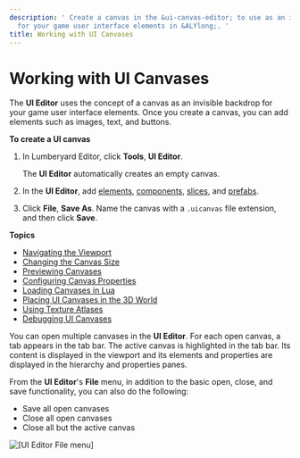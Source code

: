 ```yaml
---
description: ' Create a canvas in the &ui-canvas-editor; to use as an invisible backdrop
  for your game user interface elements in &ALYlong;. '
title: Working with UI Canvases
---
```

# Working with UI Canvases<a name="ui-editor-creating-canvases"></a>

The **UI Editor** uses the concept of a canvas as an invisible backdrop for your game user interface elements\. Once you create a canvas, you can add elements such as images, text, and buttons\.

**To create a UI canvas**

1. In Lumberyard Editor, click **Tools**, **UI Editor**\.

   The **UI Editor** automatically creates an empty canvas\.

1. In the **UI Editor**, add [elements](ui-editor-elements.md), [components](ui-editor-components.md), [slices](ui-editor-working-slices.md), and [prefabs](ui-editor-prefabs.md)\.

1. Click **File**, **Save As**\. Name the canvas with a `.uicanvas` file extension, and then click **Save**\.

**Topics**
+ [Navigating the Viewport](ui-editor-navigating-viewport.md)
+ [Changing the Canvas Size](ui-editor-changing-size.md)
+ [Previewing Canvases](ui-editor-previewing-canvas.md)
+ [Configuring Canvas Properties](ui-editor-canvas-properties.md)
+ [Loading Canvases in Lua](ui-editor-loading-canvases-lua.md)
+ [Placing UI Canvases in the 3D World](ui-editor-placing-canvases-3d.md)
+ [Using Texture Atlases](ui-editor-texture-atlases.md)
+ [Debugging UI Canvases](ui-editor-debugging-ui-canvases.md)

You can open multiple canvases in the **UI Editor**\. For each open canvas, a tab appears in the tab bar\. The active canvas is highlighted in the tab bar\. Its content is displayed in the viewport and its elements and properties are displayed in the hierarchy and properties panes\.

From the **UI Editor**'s **File** menu, in addition to the basic open, close, and save functionality, you can also do the following:
+ Save all open canvases
+ Close all open canvases
+ Close all but the active canvas

![\[UI Editor File menu\]](/images/userguide/game_ui_editor/ui-editor-creating-canvases-1.png)